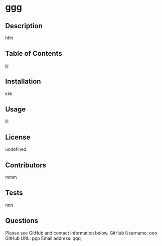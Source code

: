 # ggg

## Description
hhh

## Table of Contents
jjj

## Installation
kkk

## Usage 
lll

## License 
undefined

## Contributors
mmm

## Tests 
nnn

## Questions 
Please see GitHub and contact information below.
GitHub Username: ooo
GitHub URL: ppp
Email address: qqq
